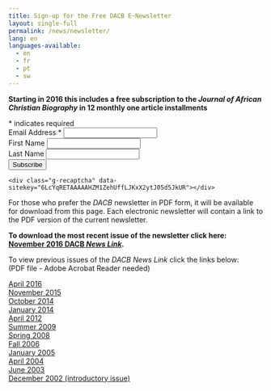 ```yaml
---
title: Sign-up for the Free DACB E-Newsletter
layout: single-full
permalink: /news/newsletter/
lang: en
languages-available:                         
  - en
  - fr
  - pt
  - sw
---
```

**Starting in 2016 this includes a free subscription to the _Journal of African Christian Biography_ in 12 monthly one article installments**

<div align="left" id="mc_embed_signup">
<form action="//dacb.us3.list-manage.com/subscribe/post?u=485445b23ed18ff0163e2d7a1&amp;id=68e419fc0f" method="post" id="mc-embedded-subscribe-form" name="mc-embedded-subscribe-form" class="validate" target="blank" novalidate>
<div class="indicates-required"><span class="asterisk">*</span> indicates required</div>
<div class="mc-field-group">
<label for="mce-EMAIL">Email Address  <span class="asterisk">*</span>
</label>
	<input type="email" value="" name="EMAIL" class="required email" id="mce-EMAIL">
</div>
<div class="mc-field-group">
	<label for="mce-FNAME">First Name </label>
	<input type="text" value="" name="FNAME" class="" id="mce-FNAME">
</div>
<div class="mc-field-group">
	<label for="mce-LNAME">Last Name </label>
	<input type="text" value="" name="LNAME" class="" id="mce-LNAME">
</div>
	<div id="mce-responses" class="clear">
		<div class="response" id="mce-error-response" style="display:none"></div>
		<div class="response" id="mce-success-response" style="display:none"></div>
	</div>    <!-- real people should not fill this in and expect good things - do not remove this or risk form bot signups-->
    <div style="position: absolute; left: -5000px;"><input type="text" name="b_485445b23ed18ff0163e2d7a1_68e419fc0f" tabindex="-1" value=""></div>
    <div class="clear"><input type="submit" value="Subscribe" name="subscribe" id="mc-embedded-subscribe" class="button"></div>

    <div class="g-recaptcha" data-sitekey="6LcYqRETAAAAAHZM1ZehUffLJKxX2ytJ05d5JkUR"></div>
</form>
</div>
<script type='text/javascript' src='//s3.amazonaws.com/downloads.mailchimp.com/js/mc-validate.js'></script>
<script type='text/javascript'>
(function($) {
window.fnames = new Array(); window.ftypes = new Array();fnames[0]='EMAIL';ftypes[0]='email';fnames[1]='FNAME';ftypes[1]='text';fnames[2]='LNAME';ftypes[2]='text';
}(jQuery));
var $mcj = jQuery.noConflict(true);
</script>

For those who prefer the <i>DACB</i> newsletter  in PDF form, it will be available for download from this page. Each electronic newsletter will contain a link to the PDF version of the current newsletter.  

**To download the most recent issue of the newsletter click here: <a href="newsletter-nov2016.pdf">November  2016 DACB <i>News Link</i></a>.**

To view previous issues of the _DACB News Link_ click the links below:  
(PDF file - Adobe Acrobat Reader needed)  

<a href="newsletter-April2016rev.pdf">April  2016</a>  
<a href="newsletter-Nov2015.pdf">November 2015 </a>  
<a href="Newsletter-Oct2014.pdf">October 2014</a>  
<a href="Newsletter-Jan2014.pdf">January 2014</a>            
<a href="newsletter-April12.pdf">April 2012</a>  
<a href="email-newsletterSUMMER-2009.pdf" >Summer 2009</a>  
<a href="Newsletter-Spring2008.pdf" >Spring 2008 </a>  
<a href="email newsletter fall 2006.pdf">Fall 2006 </a>  
<a href="newsletter Jan 2005.pdf" >January 2005</a>  
<a href="newsletterApril2004.pdf" >April 2004</a>  
<a href="newsletter June 2003.pdf" >June 2003</a>  
<a href="email newsletter Dec 2002.pdf" >December 2002 (introductory issue)</a>  

